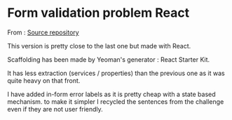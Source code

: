 # Form validation problem React

From : [Source repository](https://github.com/springload/form-validation-problem)

This version is pretty close to the last one but made with React.

Scaffolding has been made by Yeoman's generator : React Starter Kit.

It has less extraction (services / properties) than the previous one as it was quite heavy on that front.

I have added in-form error labels as it is pretty cheap with a state based mechanism.
to make it simpler I recycled the sentences from the challenge even if they are not user friendly.
